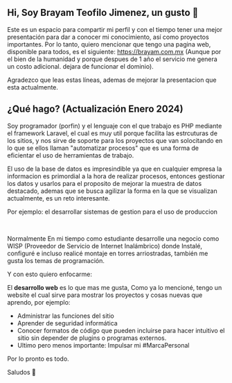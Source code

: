 ## Hi, Soy Brayam Teofilo Jimenez, un gusto 👋

Este es un espacio para compartir mi perfil y con el tiempo tener una mejor presentación para dar a conocer mi conocimiento, así como proyectos importantes.
Por lo tanto, quiero mencionar que tengo una pagina web, disponible para todos, es el siguiente: https://brayam.com.mx (Aunque por el bien de la humanidad y porque despues de 1 año el servicio me genera un costo adicional. dejara de funcionar el dominio). 

Agradezco que leas estas líneas, ademas de mejorar la presentacion que esta actualmente.

## ¿Qué hago? (Actualización Enero 2024)

<p>Soy programador (porfin) y el lenguaje con el que trabajo es PHP mediante el framework  Laravel, el cual es muy util porque facilita las estrcuturas de los sitios, y nos sirve de soporte para los proyectos que van solocitando en lo que se ellos llaman "automatizar procesos" que es una forma de eficientar el uso de herramientas de trabajo. </p>
<p>El uso de la base de datos es impresindible ya que en cualquier empresa la informacion es primordial a la hora de realizar procesos, entonces gestionar los datos y usarlos para el proposito de mejorar la muestra de datos destacado, ademas que se busca agilizar la forma en la que se visualizan actualmente, es un reto interesante.</p>
<p>Por ejemplo: el desarrollar sistemas de gestion para el uso de produccion</p>
<br>
<p> Normalmente En mi tiempo como estudiante desarrolle una negocio como WISP (Proveedor de Servicio de Internet Inalámbrico) donde Instalé, configuré e incluso realicé montaje en torres arriostradas, también me gusta los temas de programación. </p>
<p>Y con esto quiero enfocarme:</p> 
<p>El <strong>desarrollo web</strong> es lo que mas me gusta, Como ya lo mencioné, tengo un website el cual sirve para mostrar los proyectos y cosas nuevas que aprendo, por ejemplo: </p>

-	Administrar las funciones del sitio
-	Aprender de seguridad informática
-	Conocer formatos de código que pueden incluirse para hacer intuitivo el sitio sin depender de plugins o programas externos. 
-	Ultimo pero menos importante: Impulsar mi #MarcaPersonal


Por lo pronto es todo. 

Saludos 👋



<!--
**BraTeoMX/BraTeoMX** is a ✨ _special_ ✨ repository because its `README.md` (this file) appears on your GitHub profile.

Here are some ideas to get you started:

- 🔭 I’m currently working on ...
- 🌱 I’m currently learning ...
- 👯 I’m looking to collaborate on ...
- 🤔 I’m looking for help with ...
- 💬 Ask me about ...
- 📫 How to reach me: ...
- 😄 Pronouns: ...
- ⚡ Fun fact: ...
-->
